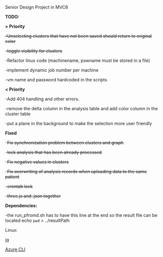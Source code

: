Senior Design Project in MVC6

**TODO:**

**> Priority**

~~-Unselecting clusters that have not been saved should return to original color~~

~~-toggle visibility for clusters~~

-Refactor linux code (machinename, pswname must be stored in a file)

-implement dynamic job number per machine

-vm name and password hardcoded in the scripts

**< Priority**

-Add 404 handling and other errors.

-remove the delta column in the analysis table and add color column in the cluster table

-put a plane in the background to make the selection more user friendly

**Fixed**

-~~Fix synchronization problem between clusters and graph~~

-~~lock analysis that has been already processed~~

-~~Fix negative values in clusters~~

-~~Fix overwriting of analysis records when uploading data to the same patient~~

-~~crontab lock~~

-~~three.js and .json together~~

**Dependencies:**

-the run_pfromd.sh has to have this line at the end so the result file can be located
echo `pwd` > ../resultPath

Linux: 

[jq](https://stedolan.github.io/jq/)

[Azure CLI](https://azure.microsoft.com/en-us/documentation/articles/xplat-cli-install/)

